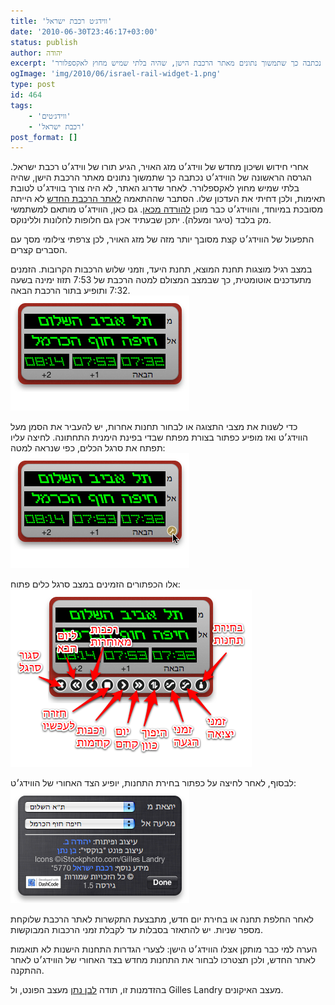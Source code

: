 ```yaml
---
title: 'ווידג׳ט רכבת ישראל'
date: '2010-06-30T23:46:17+03:00'
status: publish
author: יהודה
excerpt: 'אחרי חידוש ושיכון מחדש של ווידג׳ט מזג האויר, הגיע תורו של ווידג׳ט רכבת ישראל. הגרסה הראשונה של הווידג׳ט נכתבה כך שתמשוך נתונים מאתר הרכבת הישן, שהיה בלתי שמיש מחוץ לאקספלורר'
ogImage: 'img/2010/06/israel-rail-widget-1.png'
type: post
id: 464
tags:
    - 'ווידג׳טים'
    - 'רכבת ישראל'
post_format: []
---
```

אחרי חידוש ושיכון מחדש של ווידג׳ט מזג האויר, הגיע תורו של ווידג׳ט רכבת ישראל. הגרסה הראשונה של הווידג׳ט נכתבה כך שתמשוך נתונים מאתר הרכבת הישן, שהיה בלתי שמיש מחוץ לאקספלורר. לאחר שדרוג האתר, לא היה צורך בווידג׳ט לטובת תאימות, ולכן דחיתי את העדכון שלו. הסתבר שההתאמה [לאתר הרכבת החדש](http://www.rail.co.il/) לא הייתה מסובכת במיוחד, והווידג׳ט כבר מוכן [להורדה מכאן](http://yehudab.com/widgets/IsraelRailways-1d7.zip). גם כאן, הווידג׳ט מותאם למשתמשי מק בלבד (טיגר ומעלה). יתכן שבעתיד אכין גם חלופות לחלונות וללינוקס.

התפעול של הווידג׳ט קצת מסובך יותר מזה של מזג האויר, לכן צרפתי צילומי מסך עם הסברים קצרים.

במצב רגיל מוצגות תחנת המוצא, תחנת היעד, וזמני שלוש הרכבות הקרובות. הזמנים מתעדכנים אוטומטית, כך שבמצב המצולם למטה הרכבת של 7:53 תזוז ימינה בשעה 7:32 ותופיע בתור הרכבת הבאה.  
![מצב רגיל](/img/2010/06/israel-rail-widget-1.png)

כדי לשנות את מצבי התצוגה או לבחור תחנות אחרות, יש להעביר את הסמן מעל הווידג׳ט ואז מופיע כפתור בצורת מפתח שבדי בפינת הימנית התחתונה. לחיצה עליו תפתח את סרגל הכלים, כפי שנראה למטה:  
![כפתור פתיחת סרגל הכלים](/img/2010/06/israel-rail-widget-2.png)

אלו הכפתורים הזמינים במצב סרגל כלים פתוח:  
![סרגל כלים פתוח](/img/2010/06/israel-rail-widget-3.png)

לבסוף, לאחר לחיצה על כפתור בחירת התחנות, יופיע הצד האחורי של הווידג׳ט:  
![הצד האחורי והחלפת תחנות](/img/2010/06/israel-rail-widget-4.png)

לאחר החלפת תחנה או בחירת יום חדש, מתבצעת התקשרות לאתר הרכבת שלוקחת מספר שניות. יש להתאזר בסבלות עד לקבלת זמני הרכבות המבוקשות.

הערה למי כבר מותקן אצלו הווידג׳ט הישן: לצערי הגדרות התחנות הישנות לא תואמות לאתר החדש, ולכן תצטרכו לבחור את התחנות מחדש בצד האחורי של הווידג׳ט לאחר ההתקנה.

בהזדמנות זו, תודה [לבן נתן](http://hafontia.com/) מעצב הפונט, ול Gilles Landry מעצב האיקונים.
